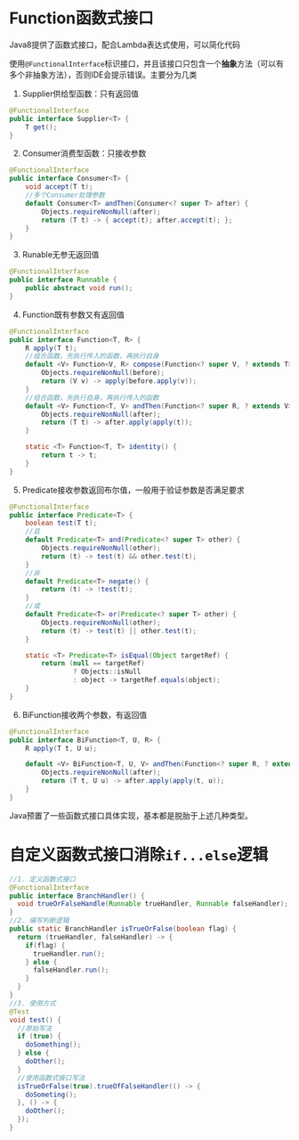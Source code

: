 # Function函数式接口

Java8提供了函数式接口，配合Lambda表达式使用，可以简化代码

使用`@FunctionalInterface`标识接口，并且该接口只包含一个**抽象**方法（可以有多个非抽象方法），否则IDE会提示错误。主要分为几类

1. Supplier供给型函数：只有返回值

```java
@FunctionalInterface
public interface Supplier<T> {
    T get();
}
```

2. Consumer消费型函数：只接收参数

```java
@FunctionalInterface
public interface Consumer<T> {
    void accept(T t);
    //多个Consumer处理参数
    default Consumer<T> andThen(Consumer<? super T> after) {
        Objects.requireNonNull(after);
        return (T t) -> { accept(t); after.accept(t); };
    }
}
```

3. Runable无参无返回值

```java
@FunctionalInterface
public interface Runnable {
    public abstract void run();
}
```
4. Function既有参数又有返回值

```java
@FunctionalInterface
public interface Function<T, R> {
    R apply(T t);
    //组合函数，先执行传入的函数，再执行自身
    default <V> Function<V, R> compose(Function<? super V, ? extends T> before) {
        Objects.requireNonNull(before);
        return (V v) -> apply(before.apply(v));
    }
    //组合函数，先执行自身，再执行传入的函数
    default <V> Function<T, V> andThen(Function<? super R, ? extends V> after) {
        Objects.requireNonNull(after);
        return (T t) -> after.apply(apply(t));
    }

    static <T> Function<T, T> identity() {
        return t -> t;
    }
}
```
5. Predicate接收参数返回布尔值，一般用于验证参数是否满足要求

```java
@FunctionalInterface
public interface Predicate<T> {
    boolean test(T t);
    //且
    default Predicate<T> and(Predicate<? super T> other) {
        Objects.requireNonNull(other);
        return (t) -> test(t) && other.test(t);
    }
    //非
    default Predicate<T> negate() {
        return (t) -> !test(t);
    }
    //或
    default Predicate<T> or(Predicate<? super T> other) {
        Objects.requireNonNull(other);
        return (t) -> test(t) || other.test(t);
    }

    static <T> Predicate<T> isEqual(Object targetRef) {
        return (null == targetRef)
                ? Objects::isNull
                : object -> targetRef.equals(object);
    }
}
```

6. BiFunction接收两个参数，有返回值

```java
@FunctionalInterface
public interface BiFunction<T, U, R> {
    R apply(T t, U u);

    default <V> BiFunction<T, U, V> andThen(Function<? super R, ? extends V> after) {
        Objects.requireNonNull(after);
        return (T t, U u) -> after.apply(apply(t, u));
    }
}
```

Java预置了一些函数式接口具体实现，基本都是脱胎于上述几种类型。

# 自定义函数式接口消除`if...else`逻辑

```java
//1. 定义函数式接口
@FunctionalInterface
public interface BranchHandler() {
  void trueOrFalseHandle(Runnable trueHandler, Runnable falseHandler);
}
//2. 编写判断逻辑
public static BranchHandler isTrueOrFalse(boolean flag) {
  return (trueHandler, falseHandler) -> {
    if(flag) {
      trueHandler.run();
    } else {
      falseHandler.run();
    }
  }
}
//3. 使用方式
@Test
void test() {
  //原始写法
  if (true) {
    doSomething();
  } else {
    doOther();
  }
  //使用函数式接口写法
  isTrueOrFalse(true).trueOfFalseHandler(() -> {
    doSometing();
  }, () -> {
    doOther();
  });
}
```





